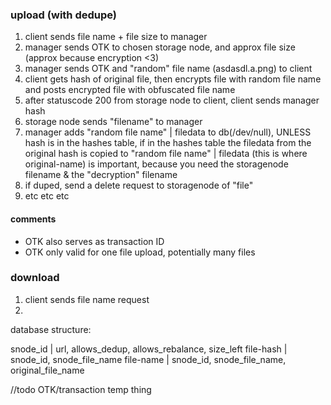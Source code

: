 ### upload (with dedupe) 
1. client sends file name + file size to manager
2. manager sends OTK to chosen storage node, and approx file size (approx because encryption <3)
3. manager sends OTK and "random" file name (asdasdl.a.png) to client
4. client gets hash of original file, then encrypts file with random file name and posts encrypted file with obfuscated file name
5. after statuscode 200 from storage node to client, client sends manager hash 
6. storage node sends "filename" to manager
7. manager adds "random file name" | filedata to db(/dev/null), UNLESS hash is in the hashes table, if in the hashes table the filedata from the original hash is copied to "random file name" | filedata (this is where original-name) is important, because you need the storagenode filename & the "decryption" filename
8. if duped, send a delete request to storagenode of "file"
9. etc etc etc

#### comments
- OTK also serves as transaction ID
- OTK only valid for one file upload, potentially many files

### download 
1. client sends file name request
2. 




database structure:

snode_id | url, allows_dedup, allows_rebalance, size_left
file-hash | snode_id, snode_file_name
file-name | snode_id, snode_file_name, original_file_name

//todo OTK/transaction temp thing
